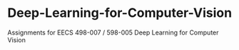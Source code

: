 # Deep-Learning-for-Computer-Vision
Assignments for EECS 498-007 / 598-005 Deep Learning for Computer Vision

